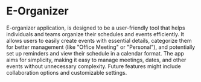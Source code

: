 # E-Organizer 
E-organizer application, is designed to be a user-friendly tool that helps individuals and teams organize their schedules and events efficiently. It allows users to easily create events with essential details, categorize them for better management (like "Office Meeting" or "Personal"), and potentially set up reminders and view their schedule in a calendar format. The app aims for simplicity, making it easy to manage meetings, dates, and other events without unnecessary complexity. Future features might include collaboration options and customizable settings.
